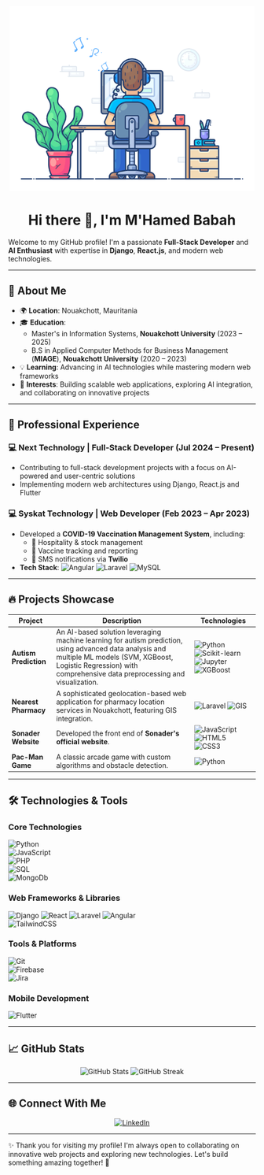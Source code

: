 <div align="center">
  <img src="https://raw.githubusercontent.com/jsuarezruiz/jsuarezruiz/master/images/coding.gif" width="500" alt="Coding GIF"/>
  
  <h1 align="center">Hi there 👋, I'm M'Hamed Babah</h1>
</div>


Welcome to my GitHub profile! I'm a passionate **Full-Stack Developer** and **AI Enthusiast** with expertise in **Django**, **React.js**, and modern web technologies.

---

## 🎯 About Me  
- 🌍 **Location**: Nouakchott, Mauritania  
- 🎓 **Education**:  
  - Master's in Information Systems, **Nouakchott University** (2023 – 2025)  
  - B.S in Applied Computer Methods for Business Management (**MIAGE**), **Nouakchott University** (2020 – 2023)  
- 💡 **Learning**: Advancing in AI technologies while mastering modern web frameworks
- 🚀 **Interests**: Building scalable web applications, exploring AI integration, and collaborating on innovative projects

---

## 💼 Professional Experience  
### 💻 **Next Technology** | Full-Stack Developer (Jul 2024 – Present)  
- Contributing to full-stack development projects with a focus on AI-powered and user-centric solutions
- Implementing modern web architectures using Django, React.js and Flutter

### 💻 **Syskat Technology** | Web Developer (Feb 2023 – Apr 2023)  
- Developed a **COVID-19 Vaccination Management System**, including:  
  - 🏥 Hospitality & stock management  
  - 💉 Vaccine tracking and reporting  
  - 📩 SMS notifications via **Twilio**  
- **Tech Stack**: ![Angular](https://img.shields.io/badge/Angular-DD0031?style=flat&logo=angular&logoColor=white) ![Laravel](https://img.shields.io/badge/Laravel-FF2D20?style=flat&logo=laravel&logoColor=white) ![MySQL](https://img.shields.io/badge/MySQL-4479A1?style=flat&logo=mysql&logoColor=white)  

---


## 🔥 Projects Showcase  
| **Project**         | **Description**                                                                                          | **Technologies**                                                                                     |  
|---------------------|----------------------------------------------------------------------------------------------------------|------------------------------------------------------------------------------------------------------|  
| **Autism Prediction**| An AI-based solution leveraging machine learning for autism prediction, using advanced data analysis and multiple ML models (SVM, XGBoost, Logistic Regression) with comprehensive data preprocessing and visualization. | ![Python](https://img.shields.io/badge/Python-3776AB?style=flat&logo=python&logoColor=white) ![Scikit-learn](https://img.shields.io/badge/Scikit--learn-F7931E?style=flat&logo=scikit-learn&logoColor=white) ![Jupyter](https://img.shields.io/badge/Jupyter-F37626?style=flat&logo=jupyter&logoColor=white) ![XGBoost](https://img.shields.io/badge/XGBoost-0090C0?style=flat&logo=xgboost&logoColor=white) |
| **Nearest Pharmacy**| A sophisticated geolocation-based web application for pharmacy location services in Nouakchott, featuring GIS integration. | ![Laravel](https://img.shields.io/badge/Laravel-FF2D20?style=flat&logo=laravel&logoColor=white) ![GIS](https://img.shields.io/badge/GIS-32CD32?style=flat&logo=qgis&logoColor=white) |  
| **Sonader Website** | Developed the front end of **Sonader's official website**.                                              | ![JavaScript](https://img.shields.io/badge/JavaScript-F7DF1E?style=flat&logo=javascript&logoColor=black) ![HTML5](https://img.shields.io/badge/HTML5-E34F26?style=flat&logo=html5&logoColor=white) ![CSS3](https://img.shields.io/badge/CSS3-1572B6?style=flat&logo=css3&logoColor=white) |  
| **Pac-Man Game**    | A classic arcade game with custom algorithms and obstacle detection.                                     | ![Python](https://img.shields.io/badge/Python-3776AB?style=flat&logo=python&logoColor=white) |  
 

---

## 🛠️ Technologies & Tools  

### Core Technologies  
![Python](https://img.shields.io/badge/Python-3776AB?style=for-the-badge&logo=python&logoColor=white)  
![JavaScript](https://img.shields.io/badge/JavaScript-F7DF1E?style=for-the-badge&logo=javascript&logoColor=black)  
![PHP](https://img.shields.io/badge/PHP-777BB4?style=for-the-badge&logo=php&logoColor=white)  
![SQL](https://img.shields.io/badge/SQL-003B57?style=for-the-badge&logo=postgresql&logoColor=white)  
![MongoDb](https://img.shields.io/badge/MongoDB-47A248?style=for-the-badge&logo=mongodb&logoColor=white)  

### Web Frameworks & Libraries
![Django](https://img.shields.io/badge/Django-092E20?style=for-the-badge&logo=django&logoColor=white)
![React](https://img.shields.io/badge/React-61DAFB?style=for-the-badge&logo=react&logoColor=black)
![Laravel](https://img.shields.io/badge/Laravel-FF2D20?style=for-the-badge&logo=laravel&logoColor=white) 
![Angular](https://img.shields.io/badge/Angular-DD0031?style=for-the-badge&logo=angular&logoColor=white)  
![TailwindCSS](https://img.shields.io/badge/Tailwind_CSS-38B2AC?style=for-the-badge&logo=tailwind-css&logoColor=white)

### Tools & Platforms  
![Git](https://img.shields.io/badge/Git-F05032?style=for-the-badge&logo=git&logoColor=white)  
![Firebase](https://img.shields.io/badge/Firebase-FFCA28?style=for-the-badge&logo=firebase&logoColor=black)  
![Jira](https://img.shields.io/badge/Jira-0052CC?style=for-the-badge&logo=jira&logoColor=white)  

### Mobile Development
![Flutter](https://img.shields.io/badge/Flutter-02569B?style=for-the-badge&logo=flutter&logoColor=white)  

---

## 📈 GitHub Stats  

<p align="center">
  <img src="https://github-readme-stats.vercel.app/api?username=medbbh&show_icons=true&theme=radical" alt="GitHub Stats" width="400">
  <img src="https://github-readme-streak-stats.herokuapp.com/?user=medbbh&theme=radical" alt="GitHub Streak" width="400">
</p>

---

## 🌐 Connect With Me  
<p align="center">
  <a href="https://www.linkedin.com/in/mhamed-elbah-6a954b211"><img src="https://img.shields.io/badge/LinkedIn-0077B5?style=for-the-badge&logo=linkedin&logoColor=white" alt="LinkedIn"></a>
</p>


---

✨ Thank you for visiting my profile! I'm always open to collaborating on innovative web projects and exploring new technologies. Let's build something amazing together! 🚀
